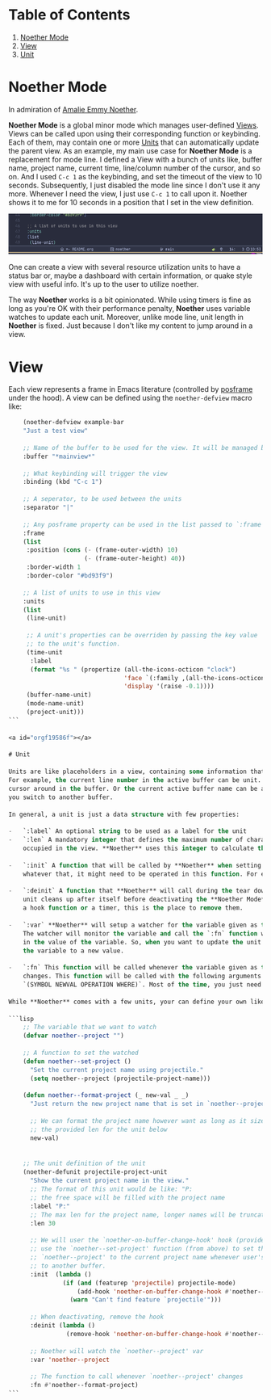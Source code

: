 
# Table of Contents

1.  [Noether Mode](#orge24809d)
2.  [View](#org1e23539)
3.  [Unit](#orgf19586f)


<a id="orge24809d"></a>

# Noether Mode

In admiration of [Amalie Emmy Noether](https://en.wikipedia.org/wiki/Emmy_Noether).

**Noether Mode** is a global minor mode which manages user-defined [Views](#org1e23539). Views can be called upon
using their corresponding function or keybinding. Each of them, may contain one or more [Units](#orgf19586f) that
can automatically update the parent view. As an example, my main use case for **Noether Mode** is a
replacement for mode line. I defined a View with a bunch of units like, buffer name, project name,
current time, line/column number of the cursor, and so on. And I used `C-c 1` as the keybinding,
and set the timeout of the view to 10 seconds. Subsequently, I just disabled the mode line since I
don't use it any more. Whenever I need the view, I just use `C-c 1` to call upon it. Noether shows
it to me for 10 seconds in a position that I set in the view definition.

![img](./img/noether-screenshot.png "Noether as a modeline replacement on FG42")

One can create a view with several resource utilization units to have a status bar or, maybe a dashboard
with certain information, or quake style view with useful info. It's up to the user to utilize noether.

The way **Noether** works is a bit opinionated. While using timers is fine as long as you're OK
with their performance penalty, **Noether** uses variable watches to update each unit. Moreover,
unlike mode line, unit length in **Noether** is fixed. Just because I don't like my content
to jump around in a view.


<a id="org1e23539"></a>

# View

Each view represents a frame in Emacs literature (controlled by [posframe](https://github.com/tumashu/posframe) under the hood). A view
can be defined using the `noether-defview` macro like:

````lisp
    (noether-defview example-bar
    "Just a test view"

    ;; Name of the buffer to be used for the view. It will be managed by Noether
    :buffer "*mainview*"

    ;; What keybinding will trigger the view
    :binding (kbd "C-c 1")

    ;; A seperator, to be used between the units
    :separator "|"

    ;; Any posframe property can be used in the list passed to `:frame'
    :frame
    (list
     :position (cons (- (frame-outer-width) 10)
                     (- (frame-outer-height) 40))
     :border-width 1
     :border-color "#bd93f9")

    ;; A list of units to use in this view
    :units
    (list
     (line-unit)

     ;; A unit's properties can be overriden by passing the key value
     ;; to the unit's function.
     (time-unit
      :label
      (format "%s " (propertize (all-the-icons-octicon "clock")
                                'face `(:family ,(all-the-icons-octicon-family) :height 1.0 :weight 'bold)
                                'display '(raise -0.1))))
     (buffer-name-unit)
     (mode-name-unit)
     (project-unit)))
```

<a id="orgf19586f"></a>

# Unit

Units are like placeholders in a view, containing some information that is updated based on an event.
For example, the current line number in the active buffer can be unit. It gets updated as you move the
cursor around in the buffer. Or the current active buffer name can be a unit too. It gets updated when
you switch to another buffer.

In general, a unit is just a data structure with few properties:

-   `:label` An optional string to be used as a label for the unit
-   `:len` A mandatory integer that defines the maximum number of characters, that the unit will
    occupied in the view. **Noether** uses this integer to calculate the position for the next unit.

-   `:init` A function that will be called by **Noether** when setting up a view. Each unit can set up
    whatever that, it might need to be operated in this function. For example, any hook or timer.

-   `:deinit` A function that **Noether** will call during the tear down process to let each
    unit cleans up after itself before deactivating the **Noether Mode**. If you're setting
    a hook function or a timer, this is the place to remove them.

-   `:var` **Noether** will setup a watcher for the variable given as the value to this property.
    The watcher will monitor the variable and call the `:fn` function whenever it detects a change
    in the value of the variable. So, when you want to update the unit in the view, just set
    the variable to a new value.

-   `:fn` This function will be called whenever the variable given as the value for the `:var` key
    changes. This function will be called with the following arguments
    `(SYMBOL NEWVAL OPERATION WHERE)`. Most of the time, you just need the `NEWVAL` parameter.

While **Noether** comes with a few units, your can define your own like:

```lisp
    ;; The variable that we want to watch
    (defvar noether--project "")

    ;; A function to set the watched
    (defun noether--set-project ()
      "Set the current project name using projectile."
      (setq noether--project (projectile-project-name)))

    (defun noether--format-project (_ new-val _ _)
      "Just return the new project name that is set in `noether--project'."

      ;; We can format the project name however want as long as it size is within
      ;; the provided len for the unit below
      new-val)


    ;; The unit definition of the unit
    (noether-defunit projectile-project-unit
      "Show the current project name in the view."
      ;; The format of this unit would be like: "P:                              "
      ;; the free space will be filled with the project name
      :label "P:"
      ;; The max len for the project name, longer names will be truncated
      :len 30

      ;; We will user the `noether-on-buffer-change-hook' hook (provided by Noether) to
      ;; use the `noether--set-project' function (from above) to set the watched var
      ;; `noether--project' to the current project name whenever user's focus changes
      ;; to another buffer.
      :init  (lambda ()
               (if (and (featurep 'projectile) projectile-mode)
                   (add-hook 'noether-on-buffer-change-hook #'noether--set-project)
                 (warn "Can't find feature `projectile'")))

      ;; When deactivating, remove the hook
      :deinit (lambda ()
                (remove-hook 'noether-on-buffer-change-hook #'noether--set-project))

      ;; Noether will watch the `noether--project' var
      :var 'noether--project

      ;; The function to call whenever `noether--project' changes
      :fn #'noether--format-project)
```
